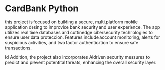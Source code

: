 # CardBank Python

this project is focused on building a secure, multi.platform mobile application desing to improvide bank security and user experience.
The app utilizes real time databases and cuttinedge cibersecurity technologies to ensure user data proteccion. Features include account monitoring,
alerts for suspicious activities, and two factor authentication to ensure safe transactions.

Id Addition, the project also incorporates Aldriven security measures to predict and prevent potentital threats, enhancing the overall security layer.

